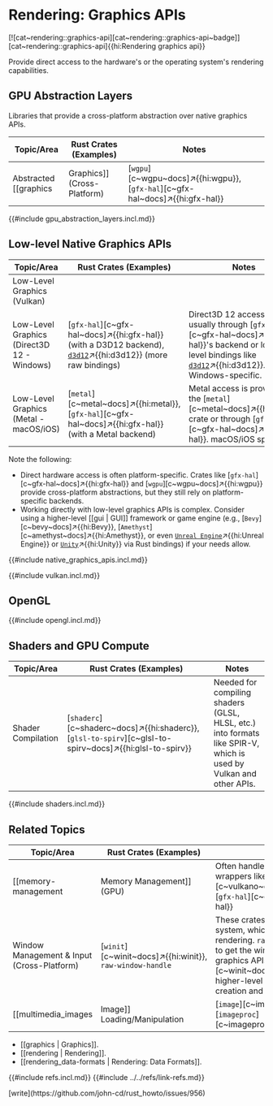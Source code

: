# Rendering: Graphics APIs

[![cat~rendering::graphics-api][cat~rendering::graphics-api~badge]][cat~rendering::graphics-api]{{hi:Rendering graphics api}}

Provide direct access to the hardware's or the operating system's rendering capabilities.

## GPU Abstraction Layers

Libraries that provide a cross-platform abstraction over native graphics APIs.

| Topic/Area | Rust Crates (Examples) | Notes |
|---|---|---|
| Abstracted [[graphics | Graphics]] (Cross-Platform) | [`wgpu`][c~wgpu~docs]↗{{hi:wgpu}}, [`gfx-hal`][c~gfx-hal~docs]↗{{hi:gfx-hal}} | These provide a common API that can target multiple backends (Vulkan, D3D12, Metal, etc.). They provide a lower level than game engines or higher-level frameworks. [`wgpu`][c~wgpu~docs]↗{{hi:wgpu}} is focused on WebGPU compatibility. |

{{#include gpu_abstraction_layers.incl.md}}

## Low-level Native Graphics APIs

| Topic/Area | Rust Crates (Examples) | Notes |
|---|---|---|
| Low-Level Graphics (Vulkan) | | |
| Low-Level Graphics (Direct3D 12 - Windows) | [`gfx-hal`][c~gfx-hal~docs]↗{{hi:gfx-hal}} (with a D3D12 backend), [`d3d12`](https://crates.io/crates/d3d12)↗{{hi:d3d12}} (more raw bindings) | Direct3D 12 access is usually through [`gfx-hal`][c~gfx-hal~docs]↗{{hi:gfx-hal}}'s backend or lower level bindings like [`d3d12`](https://crates.io/crates/d3d12)↗{{hi:d3d12}}. Windows-specific. |
| Low-Level Graphics (Metal - macOS/iOS) | [`metal`][c~metal~docs]↗{{hi:metal}}, [`gfx-hal`][c~gfx-hal~docs]↗{{hi:gfx-hal}} (with a Metal backend) | Metal access is provided by the [`metal`][c~metal~docs]↗{{hi:metal}} crate or through [`gfx-hal`][c~gfx-hal~docs]↗{{hi:gfx-hal}}. macOS/iOS specific. |

Note the following:

- Direct hardware access is often platform-specific. Crates like [`gfx-hal`][c~gfx-hal~docs]↗{{hi:gfx-hal}} and [`wgpu`][c~wgpu~docs]↗{{hi:wgpu}} provide cross-platform abstractions, but they still rely on platform-specific backends.
- Working directly with low-level graphics APIs is complex. Consider using a higher-level [[gui | GUI]] framework or game engine (e.g., [`Bevy`][c~bevy~docs]↗{{hi:Bevy}}, [`Amethyst`][c~amethyst~docs]↗{{hi:Amethyst}}, or even [`Unreal Engine`](https://www.unrealengine.com)↗{{hi:Unreal Engine}} or [`Unity`](https://unity.com)↗{{hi:Unity}} via Rust bindings) if your needs allow.

{{#include native_graphics_apis.incl.md}}

{{#include vulkan.incl.md}}

## OpenGL

{{#include opengl.incl.md}}

## Shaders and GPU Compute

| Topic/Area | Rust Crates (Examples) | Notes |
|---|---|---|
| Shader Compilation | [`shaderc`][c~shaderc~docs]↗{{hi:shaderc}}, [`glsl-to-spirv`][c~glsl-to-spirv~docs]↗{{hi:glsl-to-spirv}} | Needed for compiling shaders (GLSL, HLSL, etc.) into formats like SPIR-V, which is used by Vulkan and other APIs. |

{{#include shaders.incl.md}}

## Related Topics

| Topic/Area | Rust Crates (Examples) | Notes |
|---|---|---|
| [[memory-management | Memory Management]] (GPU) | Often handled by the graphics API wrappers like [`vulkano`][c~vulkano~docs]↗{{hi:vulkano}} or [`gfx-hal`][c~gfx-hal~docs]↗{{hi:gfx-hal}} | Direct memory management is usually within the scope of the chosen graphics API. |
| Window Management & Input (Cross-Platform) | [`winit`][c~winit~docs]↗{{hi:winit}}, `raw-window-handle` | These crates interact with the window system, which is a prerequisite for any rendering. `raw-window-handle` is used to get the window handle to pass to graphics APIs. [`winit`][c~winit~docs]↗{{hi:winit}} provides a higher-level abstraction for window creation and event handling. |
| [[multimedia_images | Image]] Loading/Manipulation | [`image`][c~image~docs]↗{{hi:image}}, [`imageproc`][c~imageproc~docs]↗{{hi:imageproc}} | See also [[images | Images]]. |

- [[graphics | Graphics]].
- [[rendering | Rendering]].
- [[rendering_data-formats | Rendering: Data Formats]].

{{#include refs.incl.md}}
{{#include ../../refs/link-refs.md}}

<div class="hidden">
[write](https://github.com/john-cd/rust_howto/issues/956)
</div>
